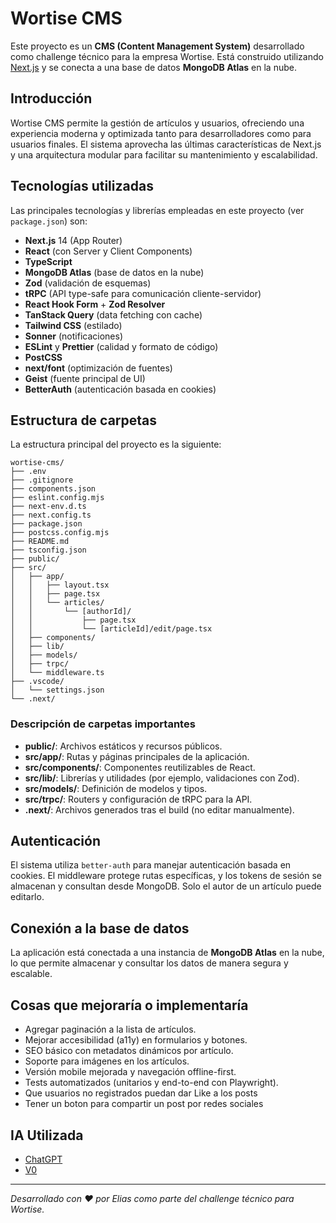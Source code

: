 # Wortise CMS

Este proyecto es un **CMS (Content Management System)** desarrollado como challenge técnico para la empresa Wortise. Está construido utilizando [Next.js](https://nextjs.org/) y se conecta a una base de datos **MongoDB Atlas** en la nube.

## Introducción

Wortise CMS permite la gestión de artículos y usuarios, ofreciendo una experiencia moderna y optimizada tanto para desarrolladores como para usuarios finales. El sistema aprovecha las últimas características de Next.js y una arquitectura modular para facilitar su mantenimiento y escalabilidad.

## Tecnologías utilizadas

Las principales tecnologías y librerías empleadas en este proyecto (ver `package.json`) son:

- **Next.js** 14 (App Router)
- **React** (con Server y Client Components)
- **TypeScript**
- **MongoDB Atlas** (base de datos en la nube)
- **Zod** (validación de esquemas)
- **tRPC** (API type-safe para comunicación cliente-servidor)
- **React Hook Form** + **Zod Resolver**
- **TanStack Query** (data fetching con cache)
- **Tailwind CSS** (estilado)
- **Sonner** (notificaciones)
- **ESLint** y **Prettier** (calidad y formato de código)
- **PostCSS**
- **next/font** (optimización de fuentes)
- **Geist** (fuente principal de UI)
- **BetterAuth** (autenticación basada en cookies)

## Estructura de carpetas

La estructura principal del proyecto es la siguiente:

```
wortise-cms/
├── .env
├── .gitignore
├── components.json
├── eslint.config.mjs
├── next-env.d.ts
├── next.config.ts
├── package.json
├── postcss.config.mjs
├── README.md
├── tsconfig.json
├── public/
├── src/
│   ├── app/
│   │   ├── layout.tsx
│   │   ├── page.tsx
│   │   └── articles/
│   │       └── [authorId]/
│   │           ├── page.tsx
│   │           └── [articleId]/edit/page.tsx
│   ├── components/
│   ├── lib/
│   ├── models/
│   ├── trpc/
│   └── middleware.ts
├── .vscode/
│   └── settings.json
└── .next/
```

### Descripción de carpetas importantes

- **public/**: Archivos estáticos y recursos públicos.
- **src/app/**: Rutas y páginas principales de la aplicación.
- **src/components/**: Componentes reutilizables de React.
- **src/lib/**: Librerías y utilidades (por ejemplo, validaciones con Zod).
- **src/models/**: Definición de modelos y tipos.
- **src/trpc/**: Routers y configuración de tRPC para la API.
- **.next/**: Archivos generados tras el build (no editar manualmente).

## Autenticación

El sistema utiliza `better-auth` para manejar autenticación basada en cookies. El middleware protege rutas específicas, y los tokens de sesión se almacenan y consultan desde MongoDB. Solo el autor de un artículo puede editarlo.

## Conexión a la base de datos

La aplicación está conectada a una instancia de **MongoDB Atlas** en la nube, lo que permite almacenar y consultar los datos de manera segura y escalable.

## Cosas que mejoraría o implementaría

- Agregar paginación a la lista de artículos.
- Mejorar accesibilidad (a11y) en formularios y botones.
- SEO básico con metadatos dinámicos por artículo.
- Soporte para imágenes en los artículos.
- Versión mobile mejorada y navegación offline-first.
- Tests automatizados (unitarios y end-to-end con Playwright).
- Que usuarios no registrados puedan dar Like a los posts
- Tener un boton para compartir un post por redes sociales


## IA Utilizada

- [ChatGPT](https://chatgpt.com/c/687582c8-f3a4-8010-8e66-ba3b124e71b5)
- [V0](https://v0.dev/chat/combined-react-login-form-cbUkKVEhpwZ)

---

_Desarrollado con ❤️ por Elias como parte del challenge técnico para Wortise._
